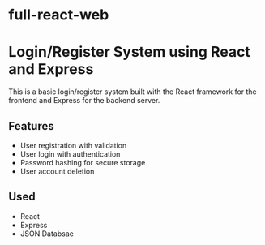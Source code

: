 # full-react-web

# Login/Register System using React and Express

This is a basic login/register system built with the React framework for the frontend and Express for the backend server.

## Features

- User registration with validation
- User login with authentication
- Password hashing for secure storage
- User account deletion

## Used

- React
- Express
- JSON Databsae
